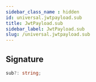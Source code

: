 ```yaml
---
sidebar_class_name : hidden
id: universal.jwtpayload.sub
title: JwtPayload.sub
sidebar_label: JwtPayload.sub
slug: /universal.jwtpayload.sub
---
```






## Signature

```typescript
sub?: string;
```
